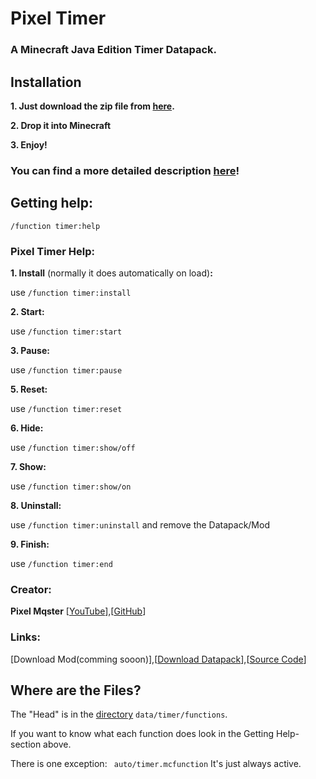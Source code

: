# **Pixel Timer**
### **A Minecraft Java Edition Timer Datapack.**

## Installation

**1. Just download the zip file from [here](https://github.com/Pixel-Master/Pixel-Timer/).**

**2. Drop it into Minecraft**

**3. Enjoy!**
 
### You can find a more detailed description [here](https://github.com/Pixel-Master/Pixel-Timer/tree/main/Install.md)!
 
## Getting help:
`/function timer:help`
###    Pixel Timer Help: 

**1. Install**  (normally it does automatically on load)**:**

 use `/function timer:install`
 
**2. Start:**

 use `/function timer:start`
 
**3. Pause:**

 use `/function timer:pause`
 
**5. Reset:**
 
 use `/function timer:reset`
 
**6. Hide:**

 use `/function timer:show/off`
 
**7. Show:**
 
 use `/function timer:show/on`
 
**8. Uninstall:**

 use `/function timer:uninstall` and remove the Datapack/Mod
 
**9. Finish:**

 use `/function timer:end`
 
### Creator:

 **Pixel Mqster** [[YouTube](YouTube.com/PixelMqsterMC)],[[GitHub](https://github.com/Pixel-Master)]
 
### Links:

 [Download Mod(comming sooon)],[[Download Datapack](https://github.com/Pixel-Master/Pixel-Timer/archive/refs/heads/main.zip)],[[Source Code](https://github.com/Pixel-Master/Pixel-Timer)]
##  Where are the Files?
The "Head" is in the [directory](https://github.com/Pixel-Master/Pixel-Timer/tree/main/data/timer/functions) `data/timer/functions`.

If you want to know what each function does look in the Getting Help-section above.

There is one exception: ` auto/timer.mcfunction` It's just always active.
